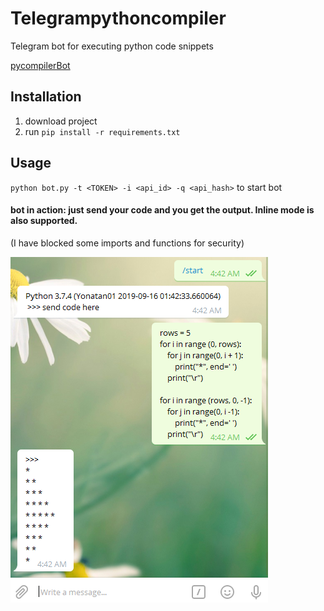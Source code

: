 # Telegrampythoncompiler
Telegram bot for executing python code snippets

[pycompilerBot](https://t.me/pycompileBot)


## Installation
1. download project 
2. run `pip install -r requirements.txt`

## Usage
`python bot.py -t <TOKEN> -i <api_id> -q <api_hash>` to start bot



#### bot in action: just send your code and you get the output. Inline mode is also supported.
(I have blocked some imports and functions for security) 

![interface](Capture.PNG)
